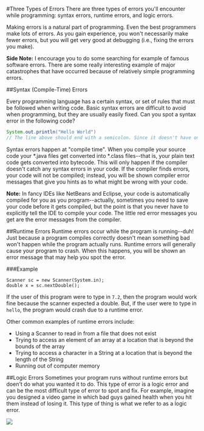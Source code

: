 #Three Types of Errors
There are three types of errors you'll encounter while programming: syntax errors, runtime errors, and logic errors.

Making errors is a natural part of programming. Even the best programmers make lots of errors. As you gain experience, you won't necessarily make fewer errors, but you will get very good at debugging (i.e., fixing the errors you make).

**Side Note:** I encourage you to do some searching for example of famous software errors. There are some really interesting example of major catastrophes that have occurred because of relatively simple programming errors.

##Syntax (Compile-Time) Errors

Every programming language has a certain syntax, or set of rules that must be followed when writing code. Basic syntax errors are difficult to avoid when programming, but they are usually easily fixed. Can you spot a syntax error in the following code?

```java
System.out.println("Hello World")
// The line above should end with a semicolon. Since it doesn't have one, there is a syntax error.
```

Syntax errors happen at "compile time". When you compile your source code your *.java files get converted into *.class files--that is, your plain text code gets converted into bytecode. This will only happen if the compiler doesn't catch any syntax errors in your code. If the compiler finds errors, your code will not be compiled; instead, you will be shown compiler error messages that give you hints as to what might be wrong with your code.

**Note:** In fancy IDEs like NetBeans and Eclipse, your code is automatically compiled for you as you program--actually, sometimes you need to save your code before it gets compiled, but the point is that you never have to explicitly tell the IDE to compile your code. The little red error messages you get are the error messages from the compiler.

##Runtime Errors
Runtime errors occur while the program is running--duh! Just because a program compiles correctly doesn't mean something bad won't happen while the program actually runs. Runtime errors will generally cause your program to crash. When this happens, you will be shown an error message that may help you spot the error.

###Example
```
Scanner sc = new Scanner(System.in);
double x = sc.nextDouble();
```

If the user of this program were to type in `7.2`, then the program would work fine because the scanner expected a double. But, if the user were to type in `hello`, the program would crash due to a runtime error.

Other common examples of runtime errors include:

* Using a Scanner to read in from a file that does not exist
* Trying to access an element of an array at a location that is beyond the bounds of the array
* Trying to access a character in a String at a location that is beyond the length of the String
* Running out of computer memory

##Logic Errors
Sometimes your program runs without runtime errors but doen't do what you wanted it to do. This type of error is a logic error and can be the most difficult type of error to spot and fix. For example, imagine you designed a video game in which bad guys gained health when you hit them instead of losing it. This type of thing is what we refer to as a logic error.


![](http://christensenacademy.org/img/signature.png)
